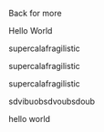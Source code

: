 Back for more

Hello World

supercalafragilistic

supercalafragilistic

supercalafragilistic

sdvibuobsdvoubsdoub

hello world